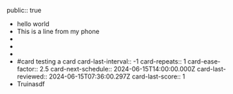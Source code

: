 public:: true

- hello world
- This is a line from my phone
-
-
-
- #card testing a card
  card-last-interval:: -1
  card-repeats:: 1
  card-ease-factor:: 2.5
  card-next-schedule:: 2024-06-15T14:00:00.000Z
  card-last-reviewed:: 2024-06-15T07:36:00.297Z
  card-last-score:: 1
- Truinasdf